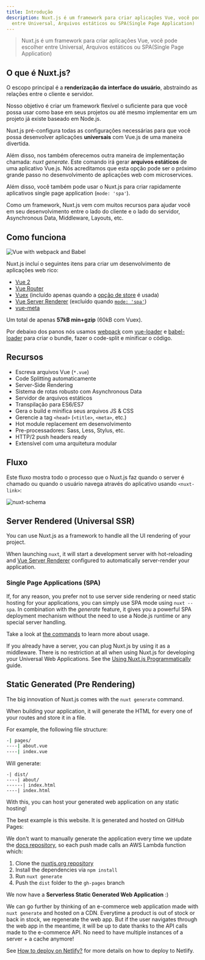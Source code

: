 ```yaml
---
title: Introdução
description: Nuxt.js é um framework para criar aplicações Vue, você pode escolher
  entre Universal, Arquivos estáticos ou SPA(Single Page Application)
---
```


> Nuxt.js é um framework para criar aplicações Vue, você pode escolher entre Universal, Arquivos estáticos ou SPA(Single Page Application)

## O que é Nuxt.js?

O escopo principal é a **renderização da interface do usuário**, abstraindo as relações entre o cliente e servidor.

Nosso objetivo é criar um framework flexível o suficiente para que você possa usar como base em seus projetos ou até mesmo implementar em um projeto já existe baseado em Node.js.

Nuxt.js pré-configura todas as configurações necessárias para que você possa desenvolver aplicações **universais** com Vue.js de uma maneira divertida.

Além disso, nos também oferecemos outra maneira de implementação chamada: *nuxt generate*. Este comando irá gerar **arquivos estáticos** de uma aplicativo Vue.js.
Nós acreditamos que esta opção pode ser o próximo grande passo no desenvolvimento de aplicações web com microservices.

Além disso, você também pode usar o Nuxt.js para criar rapidamente aplicativos single page application (`mode: 'spa'`).

Como um framework, Nuxt.js vem com muitos recursos para ajudar você em seu desenvolvimento entre o lado do cliente e o lado do servidor, Asynchronous Data, Middleware, Layouts, etc.

## Como funciona

![Vue with webpack and Babel](https://i.imgur.com/avEUftE.png)

Nuxt.js incluí o seguintes itens para criar um desenvolvimento de aplicações web rico:

- [Vue 2](https://vuejs.org/)
- [Vue Router](https://router.vuejs.org/en/)
- [Vuex](https://vuex.vuejs.org/en/) (incluído apenas quando a [opção de store](/guide/vuex-store) é usada)
- [Vue Server Renderer](https://ssr.vuejs.org/en/) (excluído quando [`mode: 'spa'`](/api/configuration-mode))
- [vue-meta](https://github.com/declandewet/vue-meta)

Um total de apenas **57kB min+gzip** (60kB com Vuex).

Por debaixo dos panos nós usamos [webpack](https://github.com/webpack/webpack) com [vue-loader](https://github.com/vuejs/vue-loader) e [babel-loader](https://github.com/babel/babel-loader) para criar o bundle, fazer o code-split e minificar o código.

## Recursos

- Escreva arquivos Vue (`*.vue`)
- Code Splitting automaticamente
- Server-Side Rendering
- Sistema de rotas robusto com Asynchronous Data
- Servidor de arquivos estáticos
- Transpilação para ES6/ES7
- Gera o build e minifica seus arquivos JS & CSS
- Gerencie a tag `<head>` (`<title>`, `<meta>`, etc.)
- Hot module replacement em desenvolvimento
- Pre-processadores: Sass, Less, Stylus, etc.
- HTTP/2 push headers ready
- Extensível com uma arquitetura modular

## Fluxo

Este fluxo mostra todo o processo que o Nuxt.js faz quando o server é chamado ou quando o usuário navega através do aplicativo usando `<nuxt-link>`:

![nuxt-schema](/nuxt-schema.png)

## Server Rendered (Universal SSR)

You can use Nuxt.js as a framework to handle all the UI rendering of your project.

When launching `nuxt`, it will start a development server with hot-reloading and [Vue Server Renderer](https://ssr.vuejs.org/en/) configured to automatically server-render your application.

### Single Page Applications (SPA)

If, for any reason, you prefer not to use server side rendering or need static hosting for your applications, you can simply use SPA mode using `nuxt --spa`. In combination with the *generate* feature, it gives you a powerful SPA deployment mechanism without the need to use a Node.js runtime or any special server handling.

Take a look at [the commands](/guide/commands) to learn more about usage.

If you already have a server, you can plug Nuxt.js by using it as a middleware. There is no restriction at all when using Nuxt.js for developing your Universal Web Applications. See the [Using Nuxt.js Programmatically](/api/nuxt) guide.

## Static Generated (Pre Rendering)

The big innovation of Nuxt.js comes with the `nuxt generate` command.

When building your application, it will generate the HTML for every one of your routes and store it in a file.

For example, the following file structure:

```bash
-| pages/
----| about.vue
----| index.vue
```

Will generate:

```
-| dist/
----| about/
------| index.html
----| index.html
```

With this, you can host your generated web application on any static hosting!

The best example is this website. It is generated and hosted on GitHub Pages:

We don't want to manually generate the application every time we update the [docs repository](https://github.com/nuxt/docs), so each push made calls an AWS Lambda function which:

1. Clone the [nuxtjs.org repository](https://github.com/nuxt/nuxtjs.org)
2. Install the dependencies via `npm install`
3. Run `nuxt generate`
4. Push the `dist` folder to the `gh-pages` branch

We now have a **Serverless Static Generated Web Application** :)

We can go further by thinking of an e-commerce web application made with `nuxt generate` and hosted on a CDN. Everytime a product is out of stock or back in stock, we regenerate the web app. But if the user navigates through the web app in the meantime, it will be up to date thanks to the API calls made to the e-commerce API. No need to have multiple instances of a server + a cache anymore!

<div class="Alert">

See [How to deploy on Netlify?](/faq/netlify-deployment) for more details on how to deploy to Netlify.

</div>
